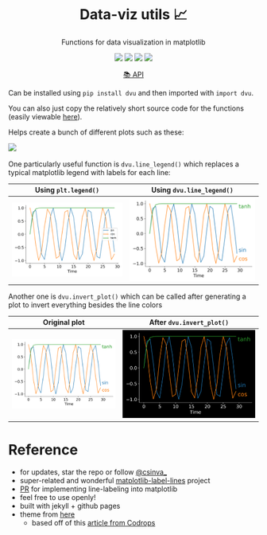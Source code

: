 <h1 align="center"> Data-viz utils 📈</h1>
<p align="center"> Functions for data visualization in matplotlib
</p>
<p align="center">
  <img src="https://img.shields.io/badge/license-mit-blue.svg">
  <img src="https://img.shields.io/badge/python-3.6--3.8-blue">
  <img src="https://img.shields.io/github/checks-status/csinva/data-viz-utils/master">
  <img src="https://img.shields.io/pypi/v/dvu?color=orange">
</p>  
<p align="center" fontsize=40><a href="https://csinva.io/data-viz-utils/docs/dvu.html"> 📚 API </a>
</p>


Can be installed using `pip install dvu` and then imported with `import dvu`. 

You can also just copy the relatively short source code for the functions (easily viewable [here](https://csinva.io/data-viz-utils/docs/dvu.html)). 

Helps create a bunch of different plots such as these:

![](https://csinva.io/data-viz-utils/img/plots_screenshot.png)



One particularly useful function is `dvu.line_legend()` which replaces a typical matplotlib legend with labels for each line:


| Using `plt.legend()`                                | Using `dvu.line_legend()`                      |
| --------------------------------------------------- | ---------------------------------------------- |
| ![plt_legend](docs/img/plot_labeled_lines_orig.png) | ![dvu_legend](docs/img/plot_labeled_lines.png) |



Another one is `dvu.invert_plot()` which can be called after generating a plot to invert everything besides the line colors

| Original plot                                  | After `dvu.invert_plot()`                           |
| ---------------------------------------------- | --------------------------------------------------- |
| ![plt_legend](docs/img/plot_labeled_lines.png) | ![dvu_legend](docs/img/plot_labeled_lines_dark.png) |



# Reference

- for updates, star the repo or follow [@csinva_](https://twitter.com/csinva_)
- super-related and wonderful [matplotlib-label-lines](https://github.com/cphyc/matplotlib-label-lines) project
- [PR](https://t.co/lTe19vdETE?amp=1) for implementing line-labeling into matplotlib
- feel free to use openly!
- built with jekyll + github pages
- theme from [here](https://github.com/inded/Jekyll_modern-blog)
    - based off of this [article from Codrops](http://tympanus.net/codrops/?p=24222)